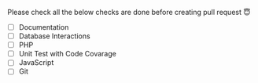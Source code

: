 Please check all the below checks are done before creating pull request 😇 

- [ ] Documentation
- [ ] Database Interactions
- [ ] PHP
- [ ] Unit Test with Code Covarage
- [ ] JavaScript
- [ ] Git
